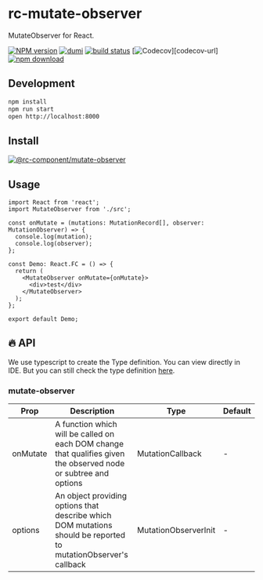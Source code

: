 # rc-mutate-observer

MutateObserver for React.

[![NPM version][npm-image]][npm-url] [![dumi](https://img.shields.io/badge/docs%20by-dumi-blue?style=flat-square)](https://github.com/umijs/dumi) [![build status][github-actions-image]][github-actions-url] [![Codecov][codecov-image]][codecov-url] [![npm download][download-image]][download-url]

[npm-image]: http://img.shields.io/npm/v/@rc-component/mutate-observer.svg?style=flat-square
[npm-url]: https://www.npmjs.com/package/@rc-component/mutate-observer
[github-actions-image]: https://github.com/react-component/mutate-observer/workflows/CI/badge.svg
[github-actions-url]: https://github.com/react-component/mutate-observer/actions
[codecov-image]: https://img.shields.io/codecov/c/github/@rc-component/mutate-observer/master.svg?style=flat-square
[download-image]: https://img.shields.io/npm/dm/@rc-component/mutate-observer.svg?style=flat-square
[download-url]: https://www.npmjs.com/package/@rc-component/mutate-observer

## Development

```bash
npm install
npm run start
open http://localhost:8000
```

## Install

[![@rc-component/mutate-observer](https://nodei.co/npm/mutate-observer.png)](https://www.npmjs.com/package/@rc-component/mutate-observer)

## Usage

```tsx
import React from 'react';
import MutateObserver from './src';

const onMutate = (mutations: MutationRecord[], observer: MutationObserver) => {
  console.log(mutation);
  console.log(observer);
};

const Demo: React.FC = () => {
  return (
    <MutateObserver onMutate={onMutate}>
      <div>test</div>
    </MutateObserver>
  );
};

export default Demo;
```

## 🔥 API

We use typescript to create the Type definition. You can view directly in IDE. But you can still check the type definition [here](https://github.com/react-component/mutate-observer/blob/master/src/interface.ts).

### mutate-observer

| Prop     | Description                                                                                                      | Type                 | Default |
| -------- | ---------------------------------------------------------------------------------------------------------------- | -------------------- | ------- |
| onMutate | A function which will be called on each DOM change that qualifies given the observed node or subtree and options | MutationCallback     | -       |
| options  | An object providing options that describe which DOM mutations should be reported to mutationObserver's callback  | MutationObserverInit | -       |
